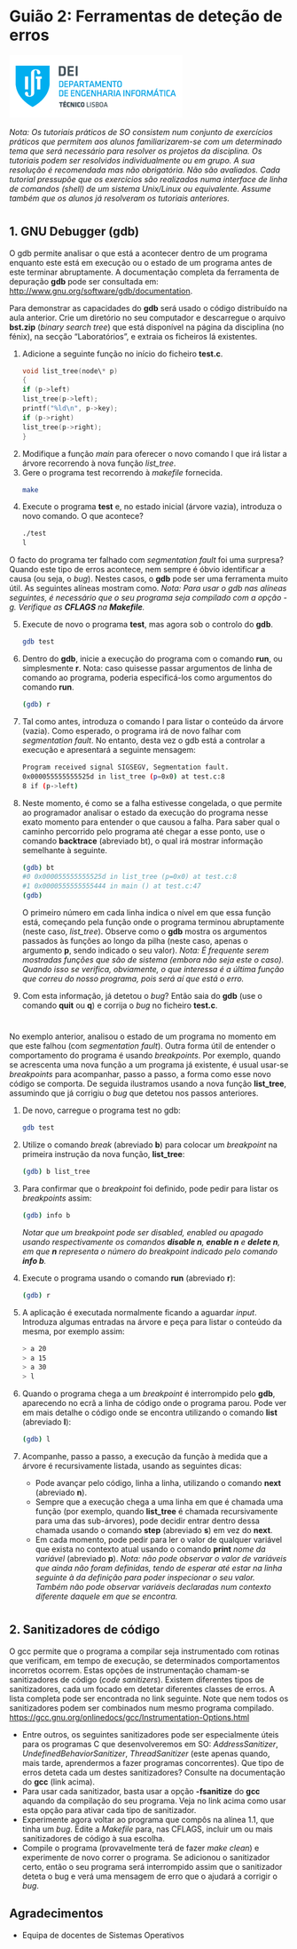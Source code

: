 # Guião 2: Ferramentas de deteção de erros

![IST](img/IST_DEI.png)

_Nota: Os tutoriais práticos de SO consistem num conjunto de exercícios práticos que permitem aos alunos
familiarizarem-se com um determinado tema que será necessário para resolver os projetos da disciplina.
Os tutoriais podem ser resolvidos individualmente ou em grupo. A sua resolução é recomendada mas não
obrigatória. Não são avaliados.
Cada tutorial pressupõe que os exercícios são realizados numa interface de linha de comandos (shell) de
um sistema Unix/Linux ou equivalente. Assume também que os alunos já resolveram os tutoriais
anteriores._

#

## 1. GNU Debugger (gdb)

O gdb permite analisar o que está a acontecer dentro de um programa enquanto este está em execução
ou o estado de um programa antes de este terminar abruptamente. A documentação completa da
ferramenta de depuração **gdb** pode ser consultada em: http://www.gnu.org/software/gdb/documentation.

Para demonstrar as capacidades do **gdb** será usado o código distribuído na aula anterior. Crie um
diretório no seu computador e descarregue o arquivo **bst.zip** (_binary search tree_) que está disponível
na página da disciplina (no fénix), na secção “Laboratórios”, e extraia os ficheiros lá existentes.

1. Adicione a seguinte função no início do ficheiro **test.c**.
   ```c
   void list_tree(node\* p)
   {
   if (p->left)
   list_tree(p->left);
   printf("%ld\n", p->key);
   if (p->right)
   list_tree(p->right);
   }
   ```
2. Modifique a função _main_ para oferecer o novo comando l que irá listar a árvore recorrendo à
   nova função _list_tree_.
3. Gere o programa test recorrendo à _makefile_ fornecida.
   ```sh
   make
   ```
4. Execute o programa **test** e, no estado inicial (árvore vazia), introduza o novo comando. O que
   acontece?
   ```sh
   ./test
   l
   ```

O facto do programa ter falhado com _segmentation fault_ foi uma surpresa? Quando este tipo de erros
acontece, nem sempre é óbvio identificar a causa (ou seja, o _bug_). Nestes casos, o **gdb** pode ser uma
ferramenta muito útil. As seguintes alíneas mostram como.
_Nota: Para usar o gdb nas alíneas seguintes, é necessário que o seu programa seja compilado com a
opção -g. Verifique as **CFLAGS** na **Makefile**._

5. Execute de novo o programa **test**, mas agora sob o controlo do **gdb**.

   ```sh
   gdb test
   ```

6. Dentro do **gdb**, inicie a execução do programa com o comando **run**, ou simplesmente **r**.
   Nota: caso quisesse passar argumentos de linha de comando ao programa, poderia especificá-los
   como argumentos do comando **run**.

   ```sh
   (gdb) r
   ```

7. Tal como antes, introduza o comando l para listar o conteúdo da árvore (vazia). Como esperado,
   o programa irá de novo falhar com _segmentation fault_. No entanto, desta vez o gdb está a
   controlar a execução e apresentará a seguinte mensagem:

   ```sh
   Program received signal SIGSEGV, Segmentation fault.
   0x000055555555525d in list_tree (p=0x0) at test.c:8
   8 if (p->left)
   ```

8. Neste momento, é como se a falha estivesse congelada, o que permite ao programador analisar o
   estado da execução do programa nesse exato momento para entender o que causou a falha.
   Para saber qual o caminho percorrido pelo programa até chegar a esse ponto, use o comando
   **backtrace** (abreviado bt), o qual irá mostrar informação semelhante à seguinte.

   ```sh
   (gdb) bt
   #0 0x000055555555525d in list_tree (p=0x0) at test.c:8
   #1 0x0000555555555444 in main () at test.c:47
   (gdb)
   ```

   O primeiro número em cada linha indica o nível em que essa função está, começando pela
   função onde o programa terminou abruptamente (neste caso, _list_tree_).
   Observe como o **gdb** mostra os argumentos passados às funções ao longo da pilha (neste caso,
   apenas o argumento **p**, sendo indicado o seu valor).
   _Nota: É frequente serem mostradas funções que são de sistema (embora não seja este o caso).
   Quando isso se verifica, obviamente, o que interessa é a última função que correu do nosso
   programa, pois será aí que está o erro._

9. Com esta informação, já detetou o _bug_? Então saia do **gdb** (use o comando **quit** ou **q**) e corrija
   o _bug_ no ficheiro **test.c**.

#

No exemplo anterior, analisou o estado de um programa no momento em que este falhou (com
_segmentation fault_). Outra forma útil de entender o comportamento do programa é usando _breakpoints_.
Por exemplo, quando se acrescenta uma nova função a um programa já existente, é usual usar-se
_breakpoints_ para acompanhar, passo a passo, a forma como esse novo código se comporta.
De seguida ilustramos usando a nova função **list_tree**, assumindo que já corrigiu o _bug_ que detetou
nos passos anteriores.

1. De novo, carregue o programa test no gdb:

   ```sh
   gdb test
   ```

2. Utilize o comando _break_ (abreviado **b**) para colocar um _breakpoint_ na primeira instrução da
   nova função, **list_tree**:

   ```sh
   (gdb) b list_tree
   ```

3. Para confirmar que o _breakpoint_ foi definido, pode pedir para listar os _breakpoints_ assim:

   ```sh
   (gdb) info b
   ```

   _Notar que um breakpoint pode ser disabled, enabled ou apagado usando respectivamente os
   comandos **disable n**, **enable n** e **delete n**, em que **n** representa o número do
   breakpoint indicado pelo comando **info b**._

4. Execute o programa usando o comando **run** (abreviado **r**):
   ```sh
   (gdb) r
   ```
5. A aplicação é executada normalmente ficando a aguardar _input_. Introduza algumas entradas na
   árvore e peça para listar o conteúdo da mesma, por exemplo assim:

   ```sh
   > a 20
   > a 15
   > a 30
   > l
   ```

6. Quando o programa chega a um _breakpoint_ é interrompido pelo **gdb**, aparecendo no ecrã a linha
   de código onde o programa parou. Pode ver em mais detalhe o código onde se encontra utilizando
   o comando **list** (abreviado **l**):

   ```sh
   (gdb) l
   ```

7. Acompanhe, passo a passo, a execução da função à medida que a árvore é recursivamente listada,
   usando as seguintes dicas:
   - Pode avançar pelo código, linha a linha, utilizando o comando **next** (abreviado **n**).
   - Sempre que a execução chega a uma linha em que é chamada uma função (por exemplo,
     quando **list_tree** é chamada recursivamente para uma das sub-árvores), pode decidir
     entrar dentro dessa chamada usando o comando **step** (abreviado **s**) em vez do **next**.
   - Em cada momento, pode pedir para ler o valor de qualquer variável que exista no
     contexto atual usando o comando **print** _nome da variável_ (abreviado **p**).
     _Nota: não pode observar o valor de variáveis que ainda não foram definidas, tendo de
     esperar até estar na linha seguinte à da definição para poder inspecionar o seu valor.
     Também não pode observar variáveis declaradas num contexto diferente daquele em que
     se encontra._

#

## 2. Sanitizadores de código

O gcc permite que o programa a compilar seja instrumentado com rotinas que verificam, em tempo de
execução, se determinados comportamentos incorretos ocorrem. Estas opções de instrumentação
chamam-se sanitizadores de código (_code sanitizers_).
Existem diferentes tipos de sanitizadores, cada um focado em detetar diferentes classes de erros. A lista
completa pode ser encontrada no link seguinte. Note que nem todos os sanitizadores podem ser
combinados num mesmo programa compilado.
https://gcc.gnu.org/onlinedocs/gcc/Instrumentation-Options.html

- Entre outros, os seguintes sanitizadores pode ser especialmente úteis para os programas C que
  desenvolveremos em SO: _AddressSanitizer_, _UndefinedBehaviorSanitizer_, _ThreadSanitizer_ (este
  apenas quando, mais tarde, aprendermos a fazer programas concorrentes).
  Que tipo de erros deteta cada um destes sanitizadores? Consulte na documentação do **gcc** (link
  acima).
- Para usar cada sanitizador, basta usar a opção **-fsanitize** do **gcc** aquando da compilação
  do seu programa. Veja no link acima como usar esta opção para ativar cada tipo de sanitizador.
- Experimente agora voltar ao programa que compôs na alínea 1.1, que tinha um _bug_. Edite a
  _Makefile_ para, nas CFLAGS, incluir um ou mais sanitizadores de código à sua escolha.
- Compile o programa (provavelmente terá de fazer _make clean_) e experimente de novo correr o
  programa. Se adicionou o sanitizador certo, então o seu programa será interrompido assim que o
  sanitizador deteta o bug e verá uma mensagem de erro que o ajudará a corrigir o _bug_.

## Agradecimentos

- Equipa de docentes de Sistemas Operativos
